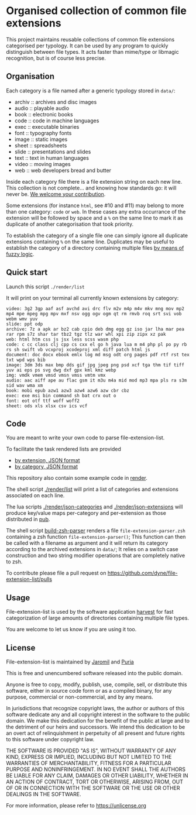 # Organised collection of common file extensions

This project maintains reusable collections of common file extensions
categorised per typology. It can be used by any program to quickly
distinguish between file types. It acts faster than mime/type or
libmagic recognition, but is of course less precise.

## Organisation

Each category is a file named after a generic typology stored in `data/`:
- archiv :: archives and disc images
- audio :: playable audio
- book :: electronic books
- code :: code in machine languages
- exec :: executable binaries
- font :: typography fonts
- image :: static images
- sheet :: spreadsheets
- slide :: presentations and slides
- text :: text in human languages
- video :: moving images
- web :: web developers bread and butter

Inside each category file there is a file extension string on each new
line. This collection is not complete... and knowing how standards go:
it will never be. [We welcome your
contribution](https://github.com/dyne/file-extension-list/pulls).

Some extensions (for instance `html`, see #10 and #11) may belong to
more than one category: `code` or `web`. In these cases any extra
occurrance of the extension will be followed by space and a `%` on the
same line to mark it as duplicate of another categorisation that took
priority.

To establish the category of a single file one can simply ignore all
duplicate extensions containing `%` on the same line. Duplicates may
be useful to establish the category of a directory containing multiple
files [by means of fuzzy
logic](https://github.com/dyne/file-extension-list/pull/10#issuecomment-529363535).

## Quick start

Launch this script `./render/list`

It will print on your terminal all currently known extensions by category:

```
video: 3g2 3gp aaf asf avchd avi drc flv m2v m4p m4v mkv mng mov mp2 mp4 mpe mpeg mpg mpv mxf nsv ogg ogv ogm qt rm rmvb roq srt svi vob webm wmv yuv
slide: ppt odp
archive: 7z a apk ar bz2 cab cpio deb dmg egg gz iso jar lha mar pea rar rpm s7z shar tar tbz2 tgz tlz war whl xpi zip zipx xz pak
web: html htm css js jsx less scss wasm php
code: c cc class clj cpp cs cxx el go h java lua m m4 php pl po py rb rs sh swift vb vcxproj xcodeproj xml diff patch html js
document: doc docx ebook emlx log md msg odt org pages pdf rtf rst tex txt wpd wps bib
image: 3dm 3ds max bmp dds gif jpg jpeg png psd xcf tga thm tif tiff yuv ai eps ps svg dwg dxf gpx kml kmz webp
img: vmdk vmem vmsd vmsn vmss vmtm vmx
audio: aac aiff ape au flac gsm it m3u m4a mid mod mp3 mpa pls ra s3m sid wav wma xm
book: mobi epub azw1 azw3 azw4 azw6 azw cbr cbz
exec: exe msi bin command sh bat crx out o
font: eot otf ttf woff woff2
sheet: ods xls xlsx csv ics vcf
```

## Code

You are meant to write your own code to parse file-extension-list.

To facilitate the task rendered lists are provided

- [by extension, JSON format](pub/extensions.json)
- [by category, JSON format](pub/categories.json)

This repository also contain some example code in [render](render).

The shell script [./render/list](render/list) will print a list of categories and extensions associated on each line.

The lua scripts [./render/json-categories](render/json-categories) and [./render/json-extensions](render/json-extensions) will produce key/value maps per-category and per-extension as those distributed in [pub](pub).

The shell script [build-zsh-parser](render/build-zsh-parser) renders a
file `file-extension-parser.zsh` containing a zsh function
`file-extension-parser()`; This function can then be called with a
filename as argument and it will return its category according to the
archived extensions in `data/`; It relies on a switch case
construction and two string modifier operations that are completely
native to zsh.

To contribute please file a pull request on
https://github.com/dyne/file-extension-list/pulls

## Usage

File-extension-list is used by the software application
[harvest](https://github.com/dyne/harvest) for fast categorization of
large amounts of directories containing multiple file types.

You are welcome to let us know if you are using it too.

## License

File-extension-list is maintained by [Jaromil](/jaromil) and [Puria](/puria)

This is free and unencumbered software released into the public domain.

Anyone is free to copy, modify, publish, use, compile, sell, or
distribute this software, either in source code form or as a compiled
binary, for any purpose, commercial or non-commercial, and by any
means.

In jurisdictions that recognize copyright laws, the author or authors
of this software dedicate any and all copyright interest in the
software to the public domain. We make this dedication for the benefit
of the public at large and to the detriment of our heirs and
successors. We intend this dedication to be an overt act of
relinquishment in perpetuity of all present and future rights to this
software under copyright law.

THE SOFTWARE IS PROVIDED "AS IS", WITHOUT WARRANTY OF ANY KIND,
EXPRESS OR IMPLIED, INCLUDING BUT NOT LIMITED TO THE WARRANTIES OF
MERCHANTABILITY, FITNESS FOR A PARTICULAR PURPOSE AND NONINFRINGEMENT.
IN NO EVENT SHALL THE AUTHORS BE LIABLE FOR ANY CLAIM, DAMAGES OR
OTHER LIABILITY, WHETHER IN AN ACTION OF CONTRACT, TORT OR OTHERWISE,
ARISING FROM, OUT OF OR IN CONNECTION WITH THE SOFTWARE OR THE USE OR
OTHER DEALINGS IN THE SOFTWARE.

For more information, please refer to <https://unlicense.org>
